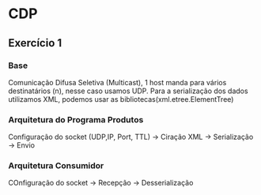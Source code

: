 # CDP

## Exercício 1

### Base
Comunicação Difusa Seletiva (Multicast), 1 host manda para vários destinatários (n), nesse caso usamos UDP.
Para a serialização dos dados utilizamos XML, podemos usar as bibliotecas(xml.etree.ElementTree)

### Arquitetura do Programa Produtos

Configuração do socket (UDP,IP, Port, TTL) -> Ciração XML -> Serialização -> Envio

### Arquitetura Consumidor
COnfiguração do socket -> Recepção -> Desserialização




